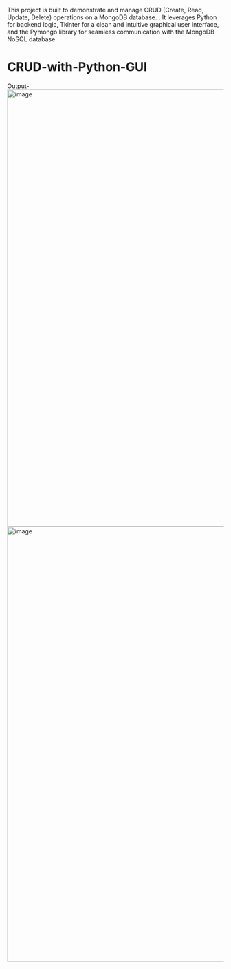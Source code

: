 This project is built to demonstrate and manage CRUD (Create, Read, Update, Delete) operations on a MongoDB database. . It leverages Python for backend logic, Tkinter for a clean and intuitive graphical user interface, and the Pymongo library for seamless communication with the MongoDB NoSQL database.
# CRUD-with-Python-GUI
Output-
<img width="1919" height="1016" alt="image" src="https://github.com/user-attachments/assets/85970e7e-fb4c-42cc-ad29-8b5b4401cf7b" />
<img width="1919" height="1012" alt="image" src="https://github.com/user-attachments/assets/2f5109fc-72b4-419c-80a9-aa1c5a0a18f7" />

